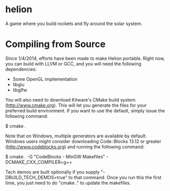 helion
======

A game where you build rockets and fly around the solar system.


Compiling from Source
=====================

Since 1/4/2014, efforts have been made to make Helion portable. Right now, you can build with LLVM or GCC, and you will need the following dependencies:

* Some OpenGL implementation
* libglu
* libglfw

You will also need to download Kitware's CMake build system (http://www.cmake.org). This will let you generate the files for your preferred build environment. If you want to use the default, simply issue the following command:

$ cmake .

Note that on Windows, multiple generators are available by default. Windows users might consider downloading Code::Blocks 13.12 or greater (http://www.codeblocks.org) and running the following command:

$ cmake . -G "CodeBlocks - MinGW Makefiles" -DCMAKE_CXX_COMPILER=g++

Tech demos are built optionally if you supply "-DBUILD_TECH_DEMOS=true" to that command. Once you run this the first time, you just need to do "cmake ." to update the makefiles.